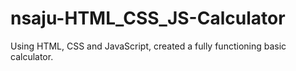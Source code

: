 # nsaju-HTML_CSS_JS-Calculator

Using HTML, CSS and JavaScript, created a fully functioning basic calculator.
